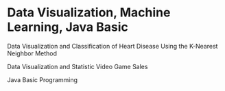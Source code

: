 # Data Visualization, Machine Learning, Java Basic

Data Visualization and Classification of Heart Disease Using the K-Nearest Neighbor Method

Data Visualization and Statistic Video Game Sales

Java Basic Programming
